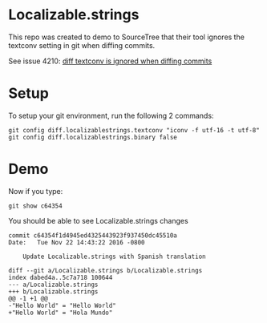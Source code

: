 # Localizable.strings

This repo was created to demo to SourceTree that their tool ignores the textconv setting in git when diffing commits.

See issue 4210: [diff textconv is ignored when diffing commits](https://jira.atlassian.com/browse/SRCTREE-4210)

# Setup

To setup your git environment, run the following 2 commands:

    git config diff.localizablestrings.textconv "iconv -f utf-16 -t utf-8"
    git config diff.localizablestrings.binary false
    
# Demo
    
Now if you type:

    git show c64354
    
You should be able to see Localizable.strings changes

    commit c64354f1d4945ed4325443923f937450dc45510a
    Date:   Tue Nov 22 14:43:22 2016 -0800

        Update Localizable.strings with Spanish translation

    diff --git a/Localizable.strings b/Localizable.strings
    index dabed4a..5c7a718 100644
    --- a/Localizable.strings
    +++ b/Localizable.strings
    @@ -1 +1 @@
    -"Hello World" = "Hello World"
    +"Hello World" = "Hola Mundo"
